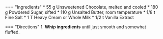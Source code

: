 === "Ingredients"
    * 55 g Unsweetened Chocolate, melted and cooled
    * 180 g Powdered Sugar, sifted
    * 110 g Unsalted Butter, room temperature
    * 1/8 t Fine Salt
    * 1 T Heavy Cream or Whole Milk
    * 1/2 t Vanilla Extract

=== "Directions"
    1. **Whip ingredients** until just smooth and somewhat fluffed.

[^1]:
    Perelman, Deb. ["the 'i want chocolate cake' cake."](https://smittenkitchen.com/2015/02/the-i-want-chocolate-cake-cake/) *Smitten Kitchen.* 26 February 2015.
